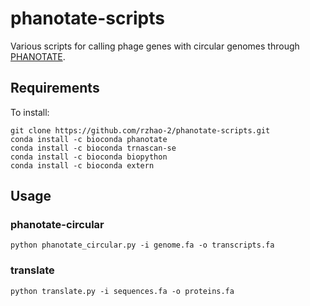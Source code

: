 # phanotate-scripts
Various scripts for calling phage genes with circular genomes through [PHANOTATE](https://github.com/deprekate/PHANOTATE).

## Requirements
To install:
```
git clone https://github.com/rzhao-2/phanotate-scripts.git
conda install -c bioconda phanotate
conda install -c bioconda trnascan-se
conda install -c bioconda biopython
conda install -c bioconda extern
```

## Usage

### phanotate-circular
```
python phanotate_circular.py -i genome.fa -o transcripts.fa
```
### translate
```
python translate.py -i sequences.fa -o proteins.fa
```
